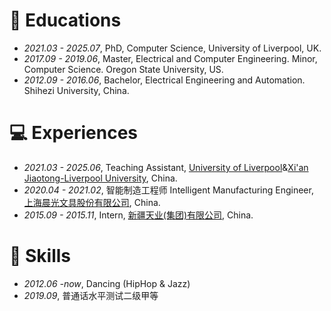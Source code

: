 # 📖 Educations
- *2021.03 - 2025.07*, PhD, Computer Science, University of Liverpool, UK. 
- *2017.09 - 2019.06*, Master, Electrical and Computer Engineering. Minor, Computer Science. Oregon State University, US. 
- *2012.09 - 2016.06*, Bachelor, Electrical Engineering and Automation. Shihezi University, China.
  
# 💻 Experiences
- *2021.03 - 2025.06*, Teaching Assistant, [University of Liverpool](https://www.liverpool.ac.uk/)&[Xi'an Jiaotong-Liverpool University](https://www.xjtlu.edu.cn/), China.
- *2020.04 - 2021.02*, 智能制造工程师 Intelligent Manufacturing Engineer, [上海晨光文具股份有限公司](http://www.mg.pen.com), China.
- *2015.09 - 2015.11*, Intern, [新疆天业(集团)有限公司](http://xj-tianye.com), China.

# 🚀 Skills
- *2012.06 -now*, Dancing (HipHop & Jazz)
- *2019.09*, 普通话水平测试二级甲等
  
